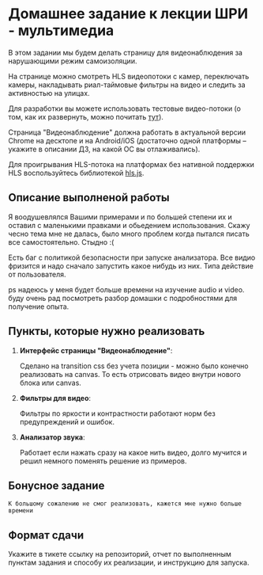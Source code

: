 # Домашнее задание к лекции ШРИ - мультимедиа

В этом задании мы будем делать страницу для видеонаблюдения за нарушающими режим самоизоляции.

На странице можно смотреть HLS видеопотоки с камер, переключать камеры,
накладывать риал-таймовые фильтры на видео и следить за активностью на улицах.

Для разработки вы можете использовать тестовые видео-потоки
(о том, как их развернуть, можно почитать [тут](streams/README.md)).

Страница "Видеонаблюдение" должна работать в актуальной версии Chrome на десктопе и
на Android/iOS (достаточно одной платформы – укажите в описании ДЗ, на какой ОС вы отлаживались).

Для проигрывания HLS-потока на платформах без нативной поддержки HLS воспользуйтесь библиотекой [hls.js](https://github.com/video-dev/hls.js/).

## Описание выполненой работы

Я воодушевлялся Вашими примерами и по большей степени их и оставил с маленькими правками и обьедением использования. Скажу чесно тема мне не далась, было много проблем когда пытался писать все самостоятельно. Стыдно :(

Есть баг с политикой безопасности при запуске анализатора. Все видио фризится и надо сначало запустить какое нибудь из них. Типа действие от пользователя.

ps надеюсь у меня будет больше времени на изучение audio и video. буду очень рад посмотреть разбор домашки с подробностями для получение опыта.

## Пункты, которые нужно реализовать

1. **Интерфейс страницы "Видеонаблюдение"**:

    Сделано на transition css без учета позиции - можно было конечно реализовать на canvas. То есть отрисовать видео внутри нового блока или canvas.
    
2. **Фильтры для видео**:

    Фильтры по яркости и контрастности работают норм без предупреждений и ошибок.
    
3. **Анализатор звука**:

    Работает если нажать сразу на какое нить видео, долго мучится и решил немного поменять решение из примеров.

## Бонусное задание

    К большому сожалению не смог реализовать, кажется мне нужно больше времени

## Формат сдачи

Укажите в тикете ссылку на репозиторий, отчет по выполненным пунктам задания и способу их реализации, и инструкцию для запуска.

